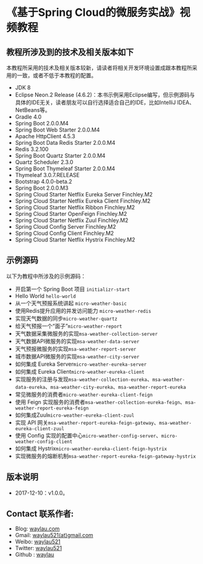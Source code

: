 # 《基于Spring Cloud的微服务实战》视频教程


## 教程所涉及到的技术及相关版本如下

本教程所采用的技术及相关版本较新，请读者将相关开发环境设置成跟本教程所采用的一致，或者不低于本教程的配置。

* JDK 8
* Eclipse Neon.2 Release (4.6.2)：本书示例采用Eclipse编写，但示例源码与具体的IDE无关，读者朋友可以自行选择适合自己的IDE，比如IntelliJ IDEA、NetBeans等。
* Gradle 4.0
* Spring Boot 2.0.0.M4
* Spring Boot Web Starter 2.0.0.M4
* Apache HttpClient 4.5.3
* Spring Boot Data Redis Starter 2.0.0.M4
* Redis 3.2.100
* Spring Boot Quartz Starter 2.0.0.M4
* Quartz Scheduler 2.3.0
* Spring Boot Thymeleaf Starter 2.0.0.M4
* Thymeleaf 3.0.7.RELEASE
* Bootstrap 4.0.0-beta.2
* Spring Boot 2.0.0.M3
* Spring Cloud Starter Netflix Eureka Server Finchley.M2
* Spring Cloud Starter Netflix Eureka Client Finchley.M2
* Spring Cloud Starter Netflix Ribbon Finchley.M2
* Spring Cloud Starter OpenFeign Finchley.M2
* Spring Cloud Starter Netflix Zuul Finchley.M2
* Spring Cloud Config Server Finchley.M2
* Spring Cloud Config Client Finchley.M2
* Spring Cloud Starter Netflix Hystrix Finchley.M2

## 示例源码

以下为教程中所涉及的示例源码：

* 开启第一个 Spring Boot 项目 `initializr-start`
* Hello World `hello-world`
* 从一个天气预报系统讲起 `micro-weather-basic`
* 使用Redis提升应用的并发访问能力 `micro-weather-redis`
* 实现天气数据的同步`micro-weather-quartz`
* 给天气预报一个“面子”`micro-weather-report`
* 天气数据采集微服务的实现`msa-weather-collection-server`
* 天气数据API微服务的实现`msa-weather-data-server`
* 天气预报微服务的实现`msa-weather-report-server`
* 城市数据API微服务的实现`msa-weather-city-server`
* 如何集成 Eureka Server`micro-weather-eureka-server`
* 如何集成 Eureka Client`micro-weather-eureka-client`
* 实现服务的注册与发现`msa-weather-collection-eureka`、`msa-weather-data-eureka`、`msa-weather-city-eureka`、`msa-weather-report-eureka`
* 常见微服务的消费者`micro-weather-eureka-client-feign`
* 使用 Feign 实现服务的消费者`msa-weather-collection-eureka-feign`、`msa-weather-report-eureka-feign`
* 如何集成Zuul`micro-weather-eureka-client-zuul`
* 实现 API 网关`msa-weather-report-eureka-feign-gateway`、`msa-weather-eureka-client-zuul`
* 使用 Config 实现的配置中心`micro-weather-config-server`、`micro-weather-config-client`
* 如何集成 Hystrix`micro-weather-eureka-client-feign-hystrix`
* 实现微服务的熔断机制`msa-weather-report-eureka-feign-gateway-hystrix`

## 版本说明

* 2017-12-10：v1.0.0。

## Contact 联系作者:

* Blog: [waylau.com](http://waylau.com)
* Gmail: [waylau521(at)gmail.com](mailto:waylau521@gmail.com)
* Weibo: [waylau521](http://weibo.com/waylau521)
* Twitter: [waylau521](https://twitter.com/waylau521)
* Github : [waylau](https://github.com/waylau)
